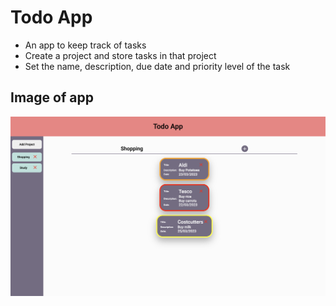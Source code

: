 # Todo App

- An app to keep track of tasks
- Create a project and store tasks in that project
- Set the name, description, due date and priority level of the task

## Image of app
![image-of-app](src/images/app-image.jpg)
